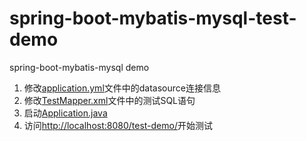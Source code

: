 # spring-boot-mybatis-mysql-test-demo
spring-boot-mybatis-mysql demo

1. 修改[application.yml](https://github.com/YuLaiZ/spring-boot-mybatis-mysql-test-demo/tree/master/src/main/resources/application.yml)文件中的datasource连接信息
2. 修改[TestMapper.xml](https://github.com/YuLaiZ/spring-boot-mybatis-mysql-test-demo/tree/master/src/main/resources/mapper/TestMapper.xml)文件中的测试SQL语句
3. 启动[Application.java](https://github.com/YuLaiZ/spring-boot-mybatis-mysql-test-demo/blob/master/src/main/java/com/yulaiz/test/demo/web/Application.java)
4. 访问[http://localhost:8080/test-demo/](http://localhost:8080/test-demo/)开始测试
